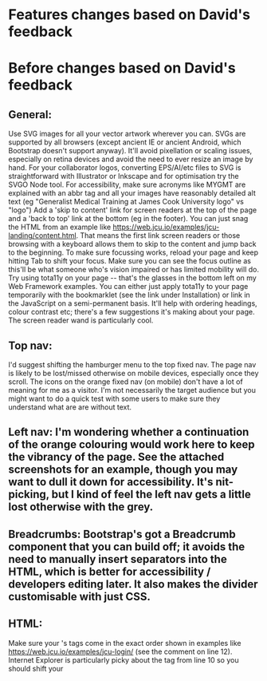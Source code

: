 # Features changes based on David's feedback

# Before changes based on David's feedback

## General:
Use SVG images for all your vector artwork wherever you can. SVGs are supported by all browsers (except ancient IE or ancient Android, which Bootstrap doesn't support anyway).  It'll avoid pixellation or scaling issues, especially on retina devices and avoid the need to ever resize an image by hand.  For your collaborator logos, converting EPS/AI/etc files to SVG is straightforward with Illustrator or Inkscape and for optimisation try the SVGO Node tool.
For accessibility, make sure acronyms like MYGMT are explained with an abbr tag and all your images have reasonably detailed alt text (eg "Generalist Medical Training at James Cook University logo" vs "logo")
Add a 'skip to content' link for screen readers at the top of the page and a 'back to top' link at the bottom (eg in the footer).  You can just snag the HTML from an example like https://web.jcu.io/examples/jcu-landing/content.html.  That means the first link screen readers or those browsing with a keyboard allows them to skip to the content and jump back to the beginning.
To make sure focussing works, reload your page and keep hitting Tab to shift your focus.  Make sure you can see the focus outline as this'll be what someone who's vision impaired or has limited mobility will do.
Try using tota11y on your page -- that's the glasses in the bottom left on my Web Framework examples.  You can either just apply tota11y to your page temporarily with the bookmarklet (see the link under Installation) or link in the JavaScript on a semi-permanent basis. It'll help with ordering headings, colour contrast etc; there's a few suggestions it's making about your page.  The screen reader wand is particularly cool.
## Top nav:
I'd suggest shifting the hamburger menu to the top fixed nav.  The page nav is likely to be lost/missed otherwise on mobile devices, especially once they scroll.
The icons on the orange fixed nav (on mobile) don't have a lot of meaning for me as a visitor.  I'm not necessarily the target audience but you might want to do a quick test with some users to make sure they understand what are are without text.
## Left nav:  I'm wondering whether a continuation of the orange colouring would work here to keep the vibrancy of the page.  See the attached screenshots for an example, though you may want to dull it down for accessibility.  It's nit-picking, but I kind of feel the left nav gets a little lost otherwise with the grey.
## Breadcrumbs: Bootstrap's got a Breadcrumb component that you can build off; it avoids the need to manually insert separators into the HTML, which is better for accessibility / developers editing later.  It also makes the divider customisable with just CSS.
## HTML:
Make sure your <head>'s <meta> tags come in the exact order shown in examples like https://web.jcu.io/examples/jcu-login/ (see the comment on line 12).  Internet Explorer is particularly picky about the tag from line 10 so you should shift your <title> element after the 3 suggested tags.
It's best to put your JavaScript <script> tags just before the closing </body> tag.  This means the browser loads the page first then executes the JS, rather than blocking rendering while loading JS.  It also means that you can add any per-page customisations at the end of the document and avoid the need for jQuery $(document).ready() calls, making your page even faster.
Use a <main> HTML5 element on the page for better semantics; you can just switch your <div class="container-fluid"> to <main class="container-fluid"> and it'll just 'mean' more to a screen reader etc.
Make sure you're using the jcu.min.css CSS file in production.
Your images are all good on this page as they don't need to be responsive, but in case you need them, use img-fluid 




